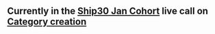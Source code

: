 Currently in the [Ship30 Jan Cohort](Ship30%20Jan%20Cohort) live call on [Category creation](Category%20creation)
- 